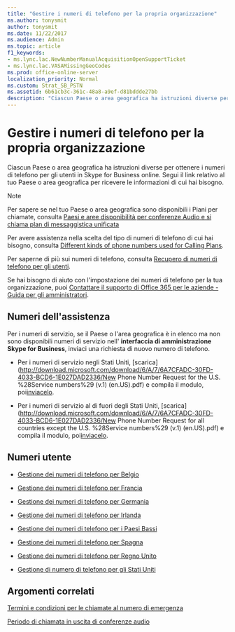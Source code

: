 ```yaml
---
title: "Gestire i numeri di telefono per la propria organizzazione"
ms.author: tonysmit
author: tonysmit
ms.date: 11/22/2017
ms.audience: Admin
ms.topic: article
f1_keywords:
- ms.lync.lac.NewNumberManualAcquisitionOpenSupportTicket
- ms.lync.lac.VASAMissingGeoCodes
ms.prod: office-online-server
localization_priority: Normal
ms.custom: Strat_SB_PSTN
ms.assetid: 6b61cb3c-361c-48a8-a9ef-d81bddde27bb
description: "Ciascun Paese o area geografica ha istruzioni diverse per ottenere i numeri di telefono per gli utenti in Skype for Business online. Segui il link relativo al tuo Paese o area geografica per ricevere le informazioni di cui hai bisogno."
---
```


# Gestire i numeri di telefono per la propria organizzazione

Ciascun Paese o area geografica ha istruzioni diverse per ottenere i numeri di telefono per gli utenti in Skype for Business online. Segui il link relativo al tuo Paese o area geografica per ricevere le informazioni di cui hai bisogno.
  
> [!NOTE]
> Per sapere se nel tuo Paese o area geografica sono disponibili i Piani per chiamate, consulta [Paesi e aree disponibilità per conferenze Audio e si chiama plan di messaggistica unificata](../../countries-and-region-availability-for-audio-conferencing-and-calling-plans/countries-and-region-availability-for-audio-conferencing-and-calling-plans.md)
  
Per avere assistenza nella scelta del tipo di numeri di telefono di cui hai bisogno, consulta [Different kinds of phone numbers used for Calling Plans](../../what-are-calling-plans-in-office-365/different-kinds-of-phone-numbers-used-for-calling-plans.md).
  
Per saperne di più sui numeri di telefono, consulta [Recupero di numeri di telefono per gli utenti](../../what-are-calling-plans-in-office-365/getting-phone-numbers-for-your-users.md).
  
Se hai bisogno di aiuto con l'impostazione dei numeri di telefono per la tua organizzazione, puoi [Contattare il supporto di Office 365 per le aziende - Guida per gli amministratori](https://support.office.com/article/32a17ca7-6fa0-4870-8a8d-e25ba4ccfd4b).
  
## Numeri dell'assistenza

Per i numeri di servizio, se il Paese o l'area geografica è in elenco ma non sono disponibili numeri di servizio nell' **interfaccia di amministrazione Skype for Business**, inviaci una richiesta di nuovo numero di telefono.
  
- Per i numeri di servizio negli Stati Uniti, [scarica](http://download.microsoft.com/download/6/A/7/6A7CFADC-30FD-4033-BCD6-1E027DAD2336/New Phone Number Request for the U.S. %28Service numbers%29 (v.1) (en.US).pdf) e compila il modulo, poi[inviacelo](mailto:ptn@microsoft.com).
    
- Per i numeri di servizio al di fuori degli Stati Uniti, [scarica](http://download.microsoft.com/download/6/A/7/6A7CFADC-30FD-4033-BCD6-1E027DAD2336/New Phone Number Request for all countries except the U.S. %28Service numbers%29 (v.1) (en.US).pdf) e compila il modulo, poi[inviacelo](mailto:ptneu@microsoft.com).
    
## Numeri utente

- [Gestione dei numeri di telefono per Belgio](phone-number-management-for-belgium.md)
    
- [Gestione dei numeri di telefono per Francia](phone-number-management-for-france.md)
    
- [Gestione dei numeri di telefono per Germania](phone-number-management-for-germany.md)
    
- [Gestione dei numeri di telefono per Irlanda](phone-number-management-for-ireland.md)
    
- [Gestione dei numeri di telefono per i Paesi Bassi](phone-number-management-for-the-netherlands.md)
    
- [Gestione dei numeri di telefono per Spagna](phone-number-management-for-spain.md)
    
- [Gestione dei numeri di telefono per Regno Unito](phone-number-management-for-the-u-k.md)
    
- [Gestione di numero di telefono per gli Stati Uniti](phone-number-management-for-the-u-s.md)
    
## Argomenti correlati

[Termini e condizioni per le chiamate al numero di emergenza](../../what-are-calling-plans-in-office-365/emergency-calling-terms-and-conditions.md)
  
[Periodo di chiamata in uscita di conferenze audio](../../accessibility-and-regulatory/audio-conferencing-complimentary-dial-out-period.md)
  

